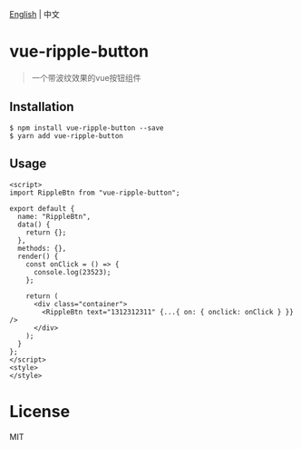 [English](https://github.com/ShowPenZ/vue-ripple-button/blob/master/README_en-US.md) | 中文

# vue-ripple-button

> 一个带波纹效果的vue按钮组件

## Installation

```
$ npm install vue-ripple-button --save
$ yarn add vue-ripple-button
```

## Usage


``` vue
<script>
import RippleBtn from "vue-ripple-button";

export default {
  name: "RippleBtn",
  data() {
    return {};
  },
  methods: {},
  render() {
    const onClick = () => {
      console.log(23523);
    };

    return (
      <div class="container">
        <RippleBtn text="1312312311" {...{ on: { onclick: onClick } }} />
      </div>
    );
  }
};
</script>
<style>
</style>
```
# License

MIT
